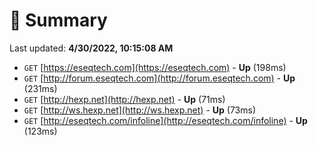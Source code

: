 # 📖 Summary
Last updated: **4/30/2022, 10:15:08 AM**

- `GET` [https://eseqtech.com](https://eseqtech.com) - **Up** (198ms)
- `GET` [http://forum.eseqtech.com](http://forum.eseqtech.com) - **Up** (231ms)
- `GET` [http://hexp.net](http://hexp.net) - **Up** (71ms)
- `GET` [http://ws.hexp.net](http://ws.hexp.net) - **Up** (73ms)
- `GET` [http://eseqtech.com/infoline](http://eseqtech.com/infoline) - **Up** (123ms)
